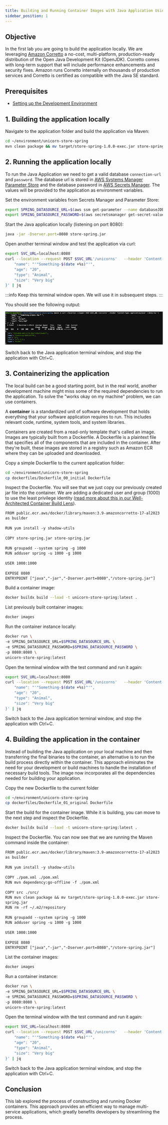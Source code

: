 ```yaml
---
title: Building and Running Container Images with Java Application Using Docker
sidebar_position: 1
---
```


## Objective

In the first lab you are going to build the application locally. We are leveraging [Amazon Corretto](https://aws.amazon.com/corretto/) a no-cost, multi-platform, production-ready distribution of the Open Java Development Kit (OpenJDK). Corretto comes with long-term support that will include performance enhancements and security fixes. Amazon runs Corretto internally on thousands of production services and Corretto is certified as compatible with the Java SE standard.

## Prerequisites

- [Setting up the Development Environment](../../introduction/java/workshop-setup.md)

## 1. Building the application locally

Navigate to the application folder and build the application via Maven:

```bash showLineNumbers
cd ~/environment/unicorn-store-spring
mvn clean package && mv target/store-spring-1.0.0-exec.jar store-spring.jar
```

## 2. Running the application locally

To run the Java Application we need to get a valid database `connection-url` and `password`. The database url is stored in [AWS Systems Manager Parameter Store](https://docs.aws.amazon.com/systems-manager/latest/userguide/systems-manager-parameter-store.html) and
the database password in [AWS Secrets Manager](https://aws.amazon.com/secrets-manager/). The values will be provided to the application as environment variables.

Set the environment variables from Secrets Manager and Parameter Store:

```bash showLineNumbers
export SPRING_DATASOURCE_URL=$(aws ssm get-parameter --name databaseJDBCConnectionString | jq --raw-output '.Parameter.Value')
export SPRING_DATASOURCE_PASSWORD=$(aws secretsmanager get-secret-value --secret-id unicornstore-db-secret | jq --raw-output '.SecretString' | jq -r .password)
```

Start the Java application locally (listening on port 8080):

```bash showLineNumbers
java -jar -Dserver.port=8080 store-spring.jar
```

Open another terminal window and test the application via curl:

```bash showLineNumbers
export SVC_URL=localhost:8080
curl --location --request POST $SVC_URL'/unicorns'   --header 'Content-Type: application/json'   --data-raw '{
    "name": "'"Something-$(date +%s)"'",
    "age": "20",
    "type": "Animal",
    "size": "Very big"
}' | jq
```

:::info
Keep this terminal window open. We will use it in subsequent steps.
:::

You should see the following output:

![test-success](./images/test-success.png)

Switch back to the Java application terminal window, and stop the application with Ctrl+C.

## 3. Containerizing the application

The local build can be a good starting point, but in the real world, another development machine might miss some of the required dependencies to run the application. To solve the "works okay on my machine" problem, we can use containers.

A **container** is a standardized unit of software development that holds everything that your software application requires to run. This includes relevant code, runtime, system tools, and system libraries.

Containers are created from a read-only template that's called an image. Images are typically built from a Dockerfile. A Dockerfile is a plaintext file that specifies all of the components that are included in the container. After they're built, these images are stored in a registry such as Amazon ECR where they can be uploaded and downloaded.

Copy a simple Dockerfile to the current application folder:

```bash showLineNumbers
cd ~/environment/unicorn-store-spring
cp dockerfiles/Dockerfile_00_initial Dockerfile
```

Inspect the Dockerfile. You will see that we just copy our previously created jar file into the container.
We are adding a dedicated user and group (1000) to use the least privilege identity ([read more about this in our Well-Architected Container Build Lens](https://docs.aws.amazon.com/wellarchitected/latest/container-build-lens/identity-and-access-management.html)).

```docker {5} showLineNumbers title="/unicorn-store-spring/Dockerfile"
FROM public.ecr.aws/docker/library/maven:3.9-amazoncorretto-17-al2023 as builder

RUN yum install -y shadow-utils

COPY store-spring.jar store-spring.jar

RUN groupadd --system spring -g 1000
RUN adduser spring -u 1000 -g 1000

USER 1000:1000

EXPOSE 8080
ENTRYPOINT ["java","-jar","-Dserver.port=8080","/store-spring.jar"]
```

Build a container image:

```bash showLineNumbers
docker buildx build --load -t unicorn-store-spring:latest .
```

List previously built container images:

```bash showLineNumbers
docker images
```

Run the container instance locally:

```bash showLineNumbers
docker run \
-e SPRING_DATASOURCE_URL=$SPRING_DATASOURCE_URL \
-e SPRING_DATASOURCE_PASSWORD=$SPRING_DATASOURCE_PASSWORD \
-p 8080:8080 \
unicorn-store-spring:latest
```

Open the terminal window with the test command and run it again:

```bash showLineNumbers
export SVC_URL=localhost:8080
curl --location --request POST $SVC_URL'/unicorns'   --header 'Content-Type: application/json'   --data-raw '{
    "name": "'"Something-$(date +%s)"'",
    "age": "20",
    "type": "Animal",
    "size": "Very big"
}' | jq
```

Switch back to the Java application terminal window, and stop the application with Ctrl+C.

## 4. Building the application in the container

Instead of building the Java application on your local machine and then transferring the final binaries to the container, an alternative is to run the build process directly within the container. This approach eliminates the need for your development or build machines to handle the installation of necessary build tools. The image now incorporates all the dependencies needed for building your application.

Copy the new Dockerfile to the current folder

```bash showLineNumbers
cd ~/environment/unicorn-store-spring
cp dockerfiles/Dockerfile_01_original Dockerfile
```

Start the build for the container image. While it is building, you can move to the next step and inspect the Dockerfile.

```bash showLineNumbers
docker buildx build --load -t unicorn-store-spring:latest .
```

Inspect the Dockerfile. You can now see that we are running the Maven command inside the container:

```docker {8-9} showLineNumbers title="/unicorn-store-spring/Dockerfile"
FROM public.ecr.aws/docker/library/maven:3.9-amazoncorretto-17-al2023 as builder

RUN yum install -y shadow-utils

COPY ./pom.xml ./pom.xml
RUN mvn dependency:go-offline -f ./pom.xml

COPY src ./src/
RUN mvn clean package && mv target/store-spring-1.0.0-exec.jar store-spring.jar
RUN rm -rf ~/.m2/repository

RUN groupadd --system spring -g 1000
RUN adduser spring -u 1000 -g 1000

USER 1000:1000

EXPOSE 8080
ENTRYPOINT ["java","-jar","-Dserver.port=8080","/store-spring.jar"]
```

List the container images:

```bash showLineNumbers
docker images
```

Run a container instance:

```bash showLineNumbers
docker run \
-e SPRING_DATASOURCE_URL=$SPRING_DATASOURCE_URL \
-e SPRING_DATASOURCE_PASSWORD=$SPRING_DATASOURCE_PASSWORD \
-p 8080:8080 \
unicorn-store-spring:latest
```

Open the terminal window with the test command and run it again:

```bash showLineNumbers
export SVC_URL=localhost:8080
curl --location --request POST $SVC_URL'/unicorns'   --header 'Content-Type: application/json'   --data-raw '{
    "name": "'"Something-$(date +%s)"'",
    "age": "20",
    "type": "Animal",
    "size": "Very big"
}' | jq
```

Switch back to the Java application terminal window, and stop the application with Ctrl+C.

## Conclusion

This lab explored the process of constructing and running Docker containers. This approach provides an efficient way to manage multi-service applications, which greatly benefits developers by streamlining the process.
